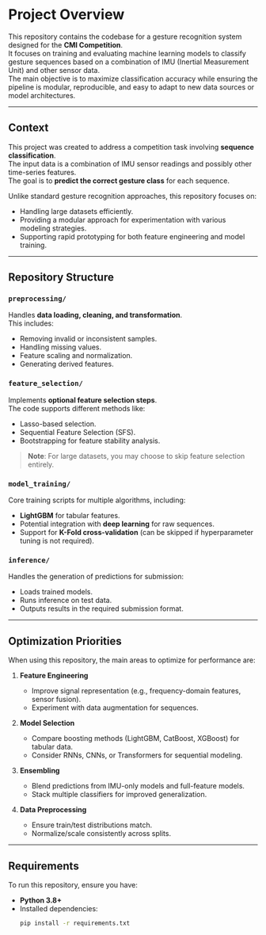 # Project Overview

This repository contains the codebase for a gesture recognition system designed for the **CMI Competition**.  
It focuses on training and evaluating machine learning models to classify gesture sequences based on a combination of IMU (Inertial Measurement Unit) and other sensor data.  
The main objective is to maximize classification accuracy while ensuring the pipeline is modular, reproducible, and easy to adapt to new data sources or model architectures.

---

## Context

This project was created to address a competition task involving **sequence classification**.  
The input data is a combination of IMU sensor readings and possibly other time-series features.  
The goal is to **predict the correct gesture class** for each sequence.

Unlike standard gesture recognition approaches, this repository focuses on:
- Handling large datasets efficiently.
- Providing a modular approach for experimentation with various modeling strategies.
- Supporting rapid prototyping for both feature engineering and model training.

---

## Repository Structure

### `preprocessing/`
Handles **data loading, cleaning, and transformation**.  
This includes:
- Removing invalid or inconsistent samples.
- Handling missing values.
- Feature scaling and normalization.
- Generating derived features.

### `feature_selection/`
Implements **optional feature selection steps**.  
The code supports different methods like:
- Lasso-based selection.
- Sequential Feature Selection (SFS).
- Bootstrapping for feature stability analysis.  
> **Note**: For large datasets, you may choose to skip feature selection entirely.

### `model_training/`
Core training scripts for multiple algorithms, including:
- **LightGBM** for tabular features.
- Potential integration with **deep learning** for raw sequences.
- Support for **K-Fold cross-validation** (can be skipped if hyperparameter tuning is not required).

### `inference/`
Handles the generation of predictions for submission:
- Loads trained models.
- Runs inference on test data.
- Outputs results in the required submission format.

---

## Optimization Priorities

When using this repository, the main areas to optimize for performance are:

1. **Feature Engineering**
   - Improve signal representation (e.g., frequency-domain features, sensor fusion).
   - Experiment with data augmentation for sequences.

2. **Model Selection**
   - Compare boosting methods (LightGBM, CatBoost, XGBoost) for tabular data.
   - Consider RNNs, CNNs, or Transformers for sequential modeling.

3. **Ensembling**
   - Blend predictions from IMU-only models and full-feature models.
   - Stack multiple classifiers for improved generalization.

4. **Data Preprocessing**
   - Ensure train/test distributions match.
   - Normalize/scale consistently across splits.

---

## Requirements

To run this repository, ensure you have:

- **Python 3.8+**
- Installed dependencies:
  ```bash
  pip install -r requirements.txt
